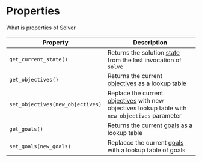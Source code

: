 # Properties

What is properties of Solver

| Property | Description |
| --- | --- | 
|`get_current_state()`| Returns the solution [state](../../state) from the last invocation of `solve`|
|`get_objectives()`| Returns the current [objectives](../../Objectives/objective) as a lookup table|
|`set_objectives(new_objectives)`| Replace the current [objectives](../../Objectives/objective) with new objectives lookup table with `new_objectives` parameter |
|`get_goals()`| Returns the current [goals](../../Goals/goal) as a lookup table|
|`set_goals(new_goals)`| Replacce the current [goals](../../Goals/goal) with a lookup table of goals|



